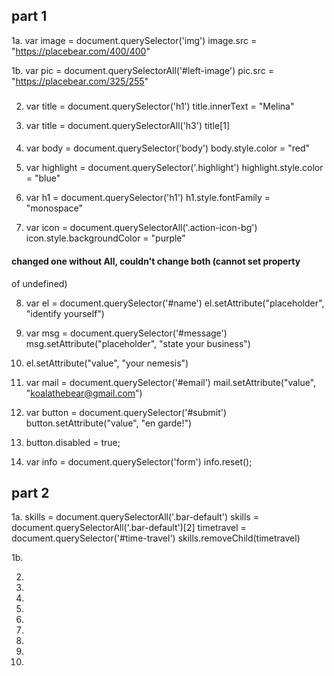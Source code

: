 ## part 1 ##

1a. var image = document.querySelector('img')
image.src = "https://placebear.com/400/400"

1b. var pic = document.querySelectorAll('#left-image')
pic.src = "https://placebear.com/325/255"
###

2. var title = document.querySelector('h1')
title.innerText = "Melina"

3. var title = document.querySelectorAll('h3')
title[1]
####

4. var body = document.querySelector('body')
body.style.color = "red"

5. var highlight = document.querySelector('.highlight')
highlight.style.color = "blue"

6. var h1 = document.querySelector('h1')
h1.style.fontFamily = "monospace"

7. var icon = document.querySelectorAll('.action-icon-bg')
icon.style.backgroundColor = "purple"
#### changed one without All, couldn't change both (cannot set property
  of undefined)

8. var el = document.querySelector('#name')
el.setAttribute("placeholder", "identify yourself")

9. var msg = document.querySelector('#message')
msg.setAttribute("placeholder", "state your business")

10. el.setAttribute("value", "your nemesis")

11. var mail = document.querySelector('#email')
mail.setAttribute("value", "koalathebear@gmail.com")

12. var button = document.querySelector('#submit')
button.setAttribute("value", "en garde!")

13. button.disabled = true;

14. var info = document.querySelector('form')
info.reset();

## part 2 ##

1a. skills = document.querySelectorAll('.bar-default')
skills = document.querySelectorAll('.bar-default')[2]
timetravel = document.querySelector('#time-travel')
skills.removeChild(timetravel)

1b.

2.
3.
4.
5.
6.
7.
8.
9.
10.
